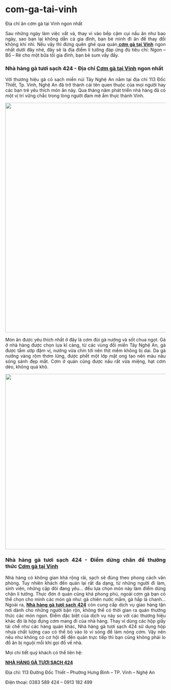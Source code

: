 # com-ga-tai-vinh
Địa chỉ ăn cơm gà tại Vinh ngon nhất
<p style="text-align: justify;">Sau những ngày làm việc vất vả, thay vì vào bếp cặm cụi nấu ăn như bao ngày, sao bạn lại không dẫn cả gia đình, bạn bè mình đi ăn để thay đổi không khí nhỉ. Nếu vậy thì đừng quên ghé qua quán<a href="http://gatuoisach424.com/2018/01/15/dia-chi-com-ga-tai-vinh-ngon-nhat/"><strong> cơm gà tại Vinh</strong></a> ngon nhất dưới đây nhé, đây sẽ là địa điểm lí tưởng đáp ứng đủ tiêu chí: Ngon – Bổ – Rẻ cho một bữa tối gia đình, bạn bè sum vầy đấy.</p>

<h3 style="text-align: justify;"><strong>Nhà hàng gà tươi sạch 424 - Địa chỉ <a href="http://gatuoisach424.com/2018/01/15/dia-chi-com-ga-tai-vinh-ngon-nhat/">Cơm gà tại Vinh</a> ngon nhất</strong></h3>
<p style="text-align: justify;">Với thương hiệu gà cỏ sạch miền núi Tây Nghệ An nằm tại địa chỉ 113 Đốc Thiết, Tp. Vinh, Nghệ An đã trở thành cái tên quen thuộc của mọi người hay các bạn trẻ yêu thích món ăn này. Qua tháng năm phát triển nhà hàng đã có một vị trí vững chắc trong lòng người đam mê ẩm thực thành Vinh.</p>
<p style="text-align: justify;"><img class="aligncenter wp-image-2317 size-full" src="http://gatuoisach424.com/wp-content/uploads/2018/01/com-ga-tai-vinh.jpg" alt="" width="960" height="720" /></p>
<p style="text-align: justify;">Món ăn được yêu thích nhất ở đây là cơm đùi gà nướng và sốt chua ngọt. Gà ở nhà hàng được chọn lựa kĩ càng, từ các vùng đồi miền Tây Nghệ An, gà được tẩm ướp đậm vị, nướng vừa chín tới nên thịt mềm không bị dai. Da gà nướng vàng rộm thơm lừng, được phết một lớp mật ong tạo nên màu nâu sóng sánh đẹp mắt. Cơm ở quán cũng được nấu rất vừa miệng, hạt cơm dẻo, không quá khô.</p>
<p style="text-align: justify;"><img class="aligncenter wp-image-2318 size-full" src="http://gatuoisach424.com/wp-content/uploads/2018/01/com-ga-tai-vinh-1.jpg" alt="" width="550" height="550" /></p>

<h3 style="text-align: justify;"><strong>Nhà hàng gà tươi sạch 424 - Điểm dừng chân để thưởng thức <a href="http://gatuoisach424.com/2018/01/15/dia-chi-com-ga-tai-vinh-ngon-nhat/">Cơm gà tại Vinh</a></strong></h3>
<p style="text-align: justify;">Nhà hàng có không gian khá rộng rãi, sạch sẽ đúng theo phong cách văn phòng. Tuy nhiên khách đến quán lại rất đa dạng, từ những người đi làm, sinh viên, những cặp đôi đang yêu… đều lựa chọn món này làm điểm dừng chân lí tưởng. Thực đơn ở quán cũng khá phong phú, ngoài<strong> </strong>cơm gà bạn có thể chọn cho mình các món gà như: gà chiên nước mắm, gà hấp lá chanh… Ngoài ra, <a href="http://gatuoisach424.com"><strong>Nhà hàng gà tươi sạch 424</strong></a> còn cung cấp dịch vụ giao hàng tận nơi dành cho những người bận rộn, không thể có thời gian ra quán thưởng thức các món ngon. Điểm đặc biệt của dịch vụ này so với các thương hiệu khác đó là hộp đựng cơm mang đi của nhà hàng. Thay vì dùng các hộp giấy tái chế như các hàng quán khác, Nhà hàng gà tươi sạch 424 sử dụng hộp nhựa chất lượng cao có thể bỏ vào lò vi sóng để làm nóng cơm. Vậy nên nếu như không có cơ hội để đến quán trực tiếp thì bạn cũng không phải lo đồ ăn bị nguội mỗi khi gọi đồ về nhà.</p>
<p style="text-align: justify;">Mọi chi tiết quý khách có thể liên hệ:</p>
<p style="text-align: justify;"><a href="http://gatuoisach424.com"><strong>NHÀ HÀNG GÀ TƯƠI SẠCH 424</strong></a></p>
<p style="text-align: justify;"><i class="fa fa-map-marker"></i>Địa chỉ: 113 Đường Đốc Thiết – Phường Hưng Bình – TP. Vinh – Nghệ An</p>
<p style="text-align: justify;"><i class="fa fa-phone"></i>Điện thoại: 0383 589 424 – 0913 182 499</p>
